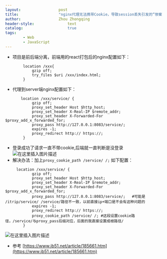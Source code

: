 ```yaml
---
layout:					post
title:					"nginx代理无法携带Cookie，导致session丢失引发的“惨案”"
author:					Zhou Zhongqing
header-style:				text
catalog:					true
tags:
		- Web
		- JavaScript
---
```

- 项目是前后端分离，前端用的react打包后的nginx配置如下：

```
        location /xxx{
            gzip off;
            try_files $uri /xxx/index.html;
        }
```
- 代理到server端nginx配置如下：

```
       location /xxx/service/ {
			gzip off;
			proxy_set_header Host $http_host;
			proxy_set_header X-Real-IP $remote_addr;
			proxy_set_header X-Forwarded-For $proxy_add_x_forwarded_for;
		    proxy_pass http://127.0.0.1:8083/service/;  
			expires -1;
			proxy_redirect http:// https://;
        }
```
- 登录成功了请求一直不带cookie,后端就一直判断是没登录
![在这里插入图片描述](https://i-blog.csdnimg.cn/blog_migrate/7974d715e21a384840fde197959acb60.png)
- 解决办法：加上`proxy_cookie_path /service/ /;` 如下配置：

```
     location /xxx/service/ {
			gzip off;
			proxy_set_header Host $http_host;
			proxy_set_header X-Real-IP $remote_addr;
			proxy_set_header X-Forwarded-For $proxy_add_x_forwarded_for;
		    proxy_pass http://127.0.0.1:8083/service/;   #可能是 /itrip/service/ /service/路径不一致，以前直接ip+端口是不会有这种问题的
			expires -1;
			proxy_redirect http:// https://;
			proxy_cookie_path /service/ /; #这段设置cookie路径，/service/与proxy_pass后缀对应，后面的我直接设置成根路径/
        }
```
![在这里插入图片描述](https://i-blog.csdnimg.cn/blog_migrate/baf13032f1ebcda0473df14946bcd319.png)
- 参考 [https://www.jb51.net/article/185661.htm](https://www.jb51.net/article/185661.htm)